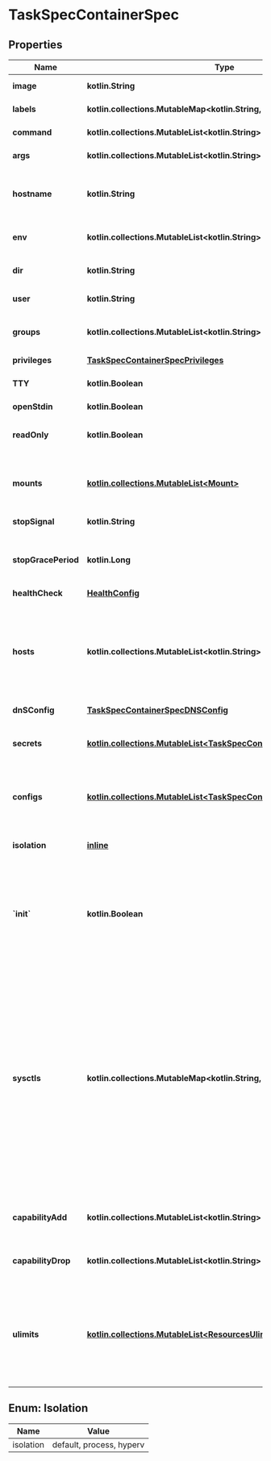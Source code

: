 
# TaskSpecContainerSpec

## Properties
| Name | Type | Description | Notes |
| ------------ | ------------- | ------------- | ------------- |
| **image** | **kotlin.String** | The image name to use for the container |  [optional] |
| **labels** | **kotlin.collections.MutableMap&lt;kotlin.String, kotlin.String&gt;** | User-defined key/value data. |  [optional] |
| **command** | **kotlin.collections.MutableList&lt;kotlin.String&gt;** | The command to be run in the image. |  [optional] |
| **args** | **kotlin.collections.MutableList&lt;kotlin.String&gt;** | Arguments to the command. |  [optional] |
| **hostname** | **kotlin.String** | The hostname to use for the container, as a valid [RFC 1123](https://tools.ietf.org/html/rfc1123) hostname.  |  [optional] |
| **env** | **kotlin.collections.MutableList&lt;kotlin.String&gt;** | A list of environment variables in the form &#x60;VAR&#x3D;value&#x60;.  |  [optional] |
| **dir** | **kotlin.String** | The working directory for commands to run in. |  [optional] |
| **user** | **kotlin.String** | The user inside the container. |  [optional] |
| **groups** | **kotlin.collections.MutableList&lt;kotlin.String&gt;** | A list of additional groups that the container process will run as.  |  [optional] |
| **privileges** | [**TaskSpecContainerSpecPrivileges**](TaskSpecContainerSpecPrivileges.md) |  |  [optional] |
| **TTY** | **kotlin.Boolean** | Whether a pseudo-TTY should be allocated. |  [optional] |
| **openStdin** | **kotlin.Boolean** | Open &#x60;stdin&#x60; |  [optional] |
| **readOnly** | **kotlin.Boolean** | Mount the container&#39;s root filesystem as read only. |  [optional] |
| **mounts** | [**kotlin.collections.MutableList&lt;Mount&gt;**](Mount.md) | Specification for mounts to be added to containers created as part of the service.  |  [optional] |
| **stopSignal** | **kotlin.String** | Signal to stop the container. |  [optional] |
| **stopGracePeriod** | **kotlin.Long** | Amount of time to wait for the container to terminate before forcefully killing it.  |  [optional] |
| **healthCheck** | [**HealthConfig**](HealthConfig.md) |  |  [optional] |
| **hosts** | **kotlin.collections.MutableList&lt;kotlin.String&gt;** | A list of hostname/IP mappings to add to the container&#39;s &#x60;hosts&#x60; file. The format of extra hosts is specified in the [hosts(5)](http://man7.org/linux/man-pages/man5/hosts.5.html) man page:      IP_address canonical_hostname [aliases]  |  [optional] |
| **dnSConfig** | [**TaskSpecContainerSpecDNSConfig**](TaskSpecContainerSpecDNSConfig.md) |  |  [optional] |
| **secrets** | [**kotlin.collections.MutableList&lt;TaskSpecContainerSpecSecretsInner&gt;**](TaskSpecContainerSpecSecretsInner.md) | Secrets contains references to zero or more secrets that will be exposed to the service.  |  [optional] |
| **configs** | [**kotlin.collections.MutableList&lt;TaskSpecContainerSpecConfigsInner&gt;**](TaskSpecContainerSpecConfigsInner.md) | Configs contains references to zero or more configs that will be exposed to the service.  |  [optional] |
| **isolation** | [**inline**](#Isolation) | Isolation technology of the containers running the service. (Windows only)  |  [optional] |
| **&#x60;init&#x60;** | **kotlin.Boolean** | Run an init inside the container that forwards signals and reaps processes. This field is omitted if empty, and the default (as configured on the daemon) is used.  |  [optional] |
| **sysctls** | **kotlin.collections.MutableMap&lt;kotlin.String, kotlin.String&gt;** | Set kernel namedspaced parameters (sysctls) in the container. The Sysctls option on services accepts the same sysctls as the are supported on containers. Note that while the same sysctls are supported, no guarantees or checks are made about their suitability for a clustered environment, and it&#39;s up to the user to determine whether a given sysctl will work properly in a Service.  |  [optional] |
| **capabilityAdd** | **kotlin.collections.MutableList&lt;kotlin.String&gt;** | A list of kernel capabilities to add to the default set for the container.  |  [optional] |
| **capabilityDrop** | **kotlin.collections.MutableList&lt;kotlin.String&gt;** | A list of kernel capabilities to drop from the default set for the container.  |  [optional] |
| **ulimits** | [**kotlin.collections.MutableList&lt;ResourcesUlimitsInner&gt;**](ResourcesUlimitsInner.md) | A list of resource limits to set in the container. For example: &#x60;{\&quot;Name\&quot;: \&quot;nofile\&quot;, \&quot;Soft\&quot;: 1024, \&quot;Hard\&quot;: 2048}&#x60;\&quot;  |  [optional] |


<a id="Isolation"></a>
## Enum: Isolation
| Name | Value |
| ---- | ----- |
| isolation | default, process, hyperv |



